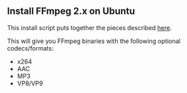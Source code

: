 ## Install FFmpeg 2.x on Ubuntu

This install script puts together the pieces described [here](https://trac.ffmpeg.org/wiki/UbuntuCompilationGuide).

This will give you FFmpeg binaries with the following optional codecs/formats:

- x264
- AAC
- MP3
- VP8/VP9
